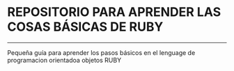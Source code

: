 # REPOSITORIO PARA APRENDER LAS COSAS BÁSICAS DE RUBY
***
Pequeña guía para aprender los pasos básicos en el lenguage de programacion orientadoa objetos RUBY
